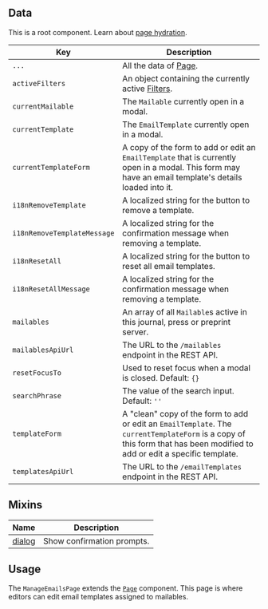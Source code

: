 ## Data

This is a root component. Learn about [page hydration](#/pages/pages).

| Key | Description |
| --- | --- |
| `...` | All the data of [Page](#/component/Page). |
| `activeFilters` | An object containing the currently active [Filters](#/component/Filter). |
| `currentMailable` | The `Mailable` currently open in a modal. |
| `currentTemplate` | The `EmailTemplate` currently open in a modal. |
| `currentTemplateForm` | A copy of the form to add or edit an `EmailTemplate` that is currently open in a modal. This form may have an email template's details loaded into it. |
| `i18nRemoveTemplate` | A localized string for the button to remove a template. |
| `i18nRemoveTemplateMessage` | A localized string for the confirmation message when removing a template. |
| `i18nResetAll` | A localized string for the button to reset all email templates. |
| `i18nResetAllMessage` | A localized string for the confirmation message when removing a template. |
| `mailables` | An array of all `Mailable`s active in this journal, press or preprint server. |
| `mailablesApiUrl` | The URL to the `/mailables` endpoint in the REST API. |
| `resetFocusTo` | Used to reset focus when a modal is closed. Default: `{}` |
| `searchPhrase` | The value of the search input. Default: `''` |
| `templateForm` | A "clean" copy of the form to add or edit an `EmailTemplate`. The `currentTemplateForm` is a copy of this form that has been modified to add or edit a specific template. |
| `templatesApiUrl` | The URL to the `/emailTemplates` endpoint in the REST API. |


## Mixins

| Name | Description |
| --- | --- |
| [dialog](#/mixins/dialog) | Show confirmation prompts. |

## Usage

The `ManageEmailsPage` extends the [`Page`](#/component/Page) component. This page is where editors can edit email templates assigned to mailables.
